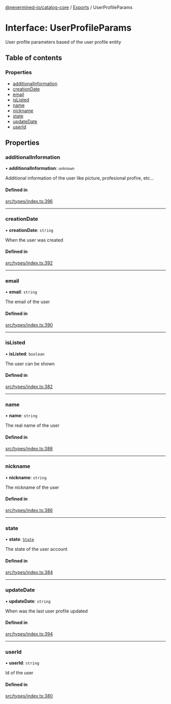 [@nevermined-io/catalog-core](../README.md) / [Exports](../modules.md) / UserProfileParams

# Interface: UserProfileParams

User profile parameters based of the user profile entity

## Table of contents

### Properties

- [additionalInformation](UserProfileParams.md#additionalinformation)
- [creationDate](UserProfileParams.md#creationdate)
- [email](UserProfileParams.md#email)
- [isListed](UserProfileParams.md#islisted)
- [name](UserProfileParams.md#name)
- [nickname](UserProfileParams.md#nickname)
- [state](UserProfileParams.md#state)
- [updateDate](UserProfileParams.md#updatedate)
- [userId](UserProfileParams.md#userid)

## Properties

### additionalInformation

• **additionalInformation**: `unknown`

Additional information of the user like picture, profesional profire, etc...

#### Defined in

[src/types/index.ts:396](https://github.com/nevermined-io/components-catalog/blob/9dc93ea/lib/src/types/index.ts#L396)

___

### creationDate

• **creationDate**: `string`

When the user was created

#### Defined in

[src/types/index.ts:392](https://github.com/nevermined-io/components-catalog/blob/9dc93ea/lib/src/types/index.ts#L392)

___

### email

• **email**: `string`

The email of the user

#### Defined in

[src/types/index.ts:390](https://github.com/nevermined-io/components-catalog/blob/9dc93ea/lib/src/types/index.ts#L390)

___

### isListed

• **isListed**: `boolean`

The user can be shown

#### Defined in

[src/types/index.ts:382](https://github.com/nevermined-io/components-catalog/blob/9dc93ea/lib/src/types/index.ts#L382)

___

### name

• **name**: `string`

The real name of the user

#### Defined in

[src/types/index.ts:388](https://github.com/nevermined-io/components-catalog/blob/9dc93ea/lib/src/types/index.ts#L388)

___

### nickname

• **nickname**: `string`

The nickname of the user

#### Defined in

[src/types/index.ts:386](https://github.com/nevermined-io/components-catalog/blob/9dc93ea/lib/src/types/index.ts#L386)

___

### state

• **state**: [`State`](../enums/State.md)

The state of the user account

#### Defined in

[src/types/index.ts:384](https://github.com/nevermined-io/components-catalog/blob/9dc93ea/lib/src/types/index.ts#L384)

___

### updateDate

• **updateDate**: `string`

When was the last user profile updated

#### Defined in

[src/types/index.ts:394](https://github.com/nevermined-io/components-catalog/blob/9dc93ea/lib/src/types/index.ts#L394)

___

### userId

• **userId**: `string`

Id of the user

#### Defined in

[src/types/index.ts:380](https://github.com/nevermined-io/components-catalog/blob/9dc93ea/lib/src/types/index.ts#L380)
